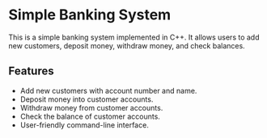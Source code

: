 # Simple Banking System

This is a simple banking system implemented in C++. It allows users to add new customers, deposit money, withdraw money, and check balances.

## Features

- Add new customers with account number and name.
- Deposit money into customer accounts.
- Withdraw money from customer accounts.
- Check the balance of customer accounts.
- User-friendly command-line interface.
